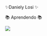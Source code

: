 ✨Daniely  Losi ✨

📚 Aprendendo 📚


</a>
  <a href="https://instagram.com/daniely" target="_blank"><img src="https://img.shields.io/badge/-Instagram-%23E4405F?style=for-the-badge&logo=instagram&logoColor=white" target="_blank"></a>
